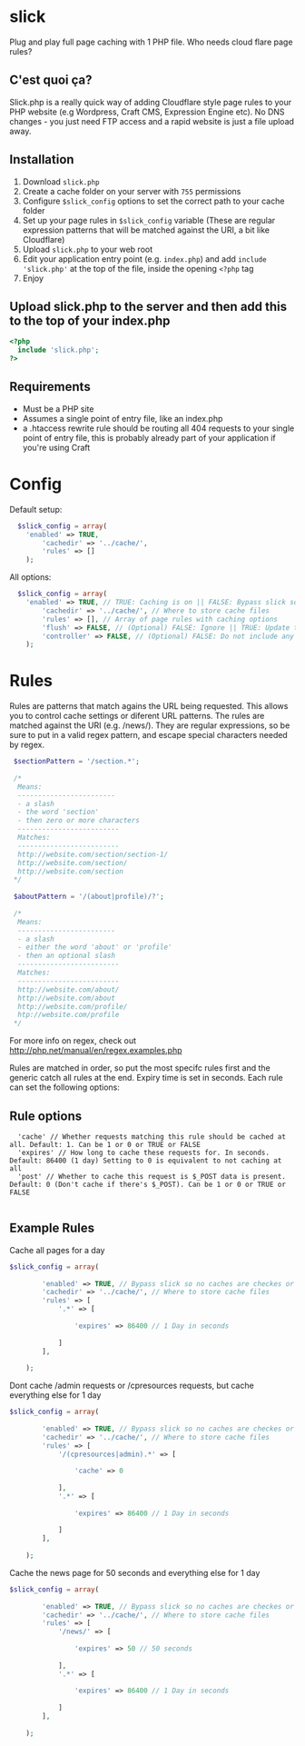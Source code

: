 # slick
Plug and play full page caching with 1 PHP file. Who needs cloud flare page rules?

## C'est quoi ça?  
Slick.php is a really quick way of adding Cloudflare style page rules to your PHP website (e.g Wordpress, Craft CMS, Expression Engine etc). No DNS changes - you just need FTP access and a rapid website is just a file upload away.

## Installation

1. Download `slick.php`
2. Create a cache folder on your server with `755` permissions
3. Configure `$slick_config` options to set the correct path to your cache folder
4. Set up your page rules in `$slick_config` variable (These are regular expression patterns that will be matched against the URI, a bit like Cloudflare)
5. Upload `slick.php` to your web root
6. Edit your application entry point (e.g. `index.php`) and add `include 'slick.php'` at the top of the file, inside the opening `<?php` tag
7. Enjoy

## Upload slick.php to the server and then add this to the top of your index.php

```php
<?php
  include 'slick.php';
?>

```

## Requirements

- Must be a PHP site
- Assumes a single point of entry file, like an index.php
- a .htaccess rewrite rule should be routing all 404 requests to your single point of entry file, this is probably already part of your application if you're using Craft

# Config

Default setup:

```php
  $slick_config = array(
    'enabled' => TRUE,
		'cachedir' => '../cache/', 
		'rules' => []
	);
```

All options:

```php
  $slick_config = array(
    'enabled' => TRUE, // TRUE: Caching is on || FALSE: Bypass slick so no caches are checkes or stored
		'cachedir' => '../cache/', // Where to store cache files
		'rules' => [], // Array of page rules with caching options
		'flush' => FALSE, // (Optional) FALSE: Ignore || TRUE: Update the cache file for each requested page
		'controller' => FALSE, // (Optional) FALSE: Do not include any files after slick || 'app.php' : Include the file 'app.php' after slick (useful if using slick.php as the point of entry to your application, rather than including slick from your index file)
	);
```

# Rules

Rules are patterns that match agains the URL being requested. This allows you to control cache settings or diferent URL patterns. The rules are matched against the URI (e.g. /news/). They are regular expressions, so be sure to put in a valid regex pattern, and escape special characters needed by regex.

```php
 $sectionPattern = '/section.*';
 
 /* 
  Means:
  ------------------------
  - a slash
  - the word 'section'
  - then zero or more characters
  -------------------------
  Matches:
  -------------------------
  http://website.com/section/section-1/
  http://website.com/section/
  http://website.com/section
 */
 
 $aboutPattern = '/(about|profile)/?';
 
 /* 
  Means:
  ------------------------
  - a slash
  - either the word 'about' or 'profile'
  - then an optional slash
  -------------------------
  Matches:
  -------------------------
  http://website.com/about/
  http://website.com/about
  http://website.com/profile/
  htp://website.com/profile
 */
```

For more info on regex, check out http://php.net/manual/en/regex.examples.php

Rules are matched in order, so put the most specifc rules first and the generic catch all rules at the end.
Expiry time is set in seconds. Each rule can set the following options:

## Rule options

``` 
  'cache' // Whether requests matching this rule should be cached at all. Default: 1. Can be 1 or 0 or TRUE or FALSE
  'expires' // How long to cache these requests for. In seconds. Default: 86400 (1 day) Setting to 0 is equivalent to not caching at all
  'post' // Whether to cache this request is $_POST data is present. Default: 0 (Don't cache if there's $_POST). Can be 1 or 0 or TRUE or FALSE
  
```

## Example Rules

Cache all pages for a day

```php
$slick_config = array(
		
		'enabled' => TRUE, // Bypass slick so no caches are checkes or stored
		'cachedir' => '../cache/', // Where to store cache files
		'rules' => [
			'.*' => [
				
				'expires' => 86400 // 1 Day in seconds
				
			]
		],
		
	);
```

Dont cache /admin requests or /cpresources requests, but cache everything else for 1 day

```php
$slick_config = array(
		
		'enabled' => TRUE, // Bypass slick so no caches are checkes or stored
		'cachedir' => '../cache/', // Where to store cache files
		'rules' => [
			'/(cpresources|admin).*' => [
				
				'cache' => 0
				
			],
			'.*' => [
				
				'expires' => 86400 // 1 Day in seconds
				
			]
		],
		
	);
```

Cache the news page for 50 seconds and everything else for 1 day

```php
$slick_config = array(
		
		'enabled' => TRUE, // Bypass slick so no caches are checkes or stored
		'cachedir' => '../cache/', // Where to store cache files
		'rules' => [
			'/news/' => [
				
				'expires' => 50 // 50 seconds
				
			],
			'.*' => [
				
				'expires' => 86400 // 1 Day in seconds
				
			]
		],
		
	);
```


